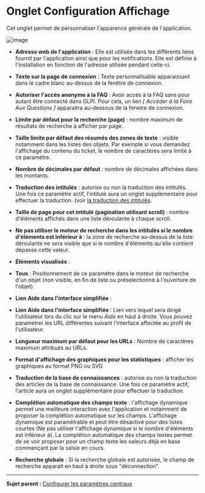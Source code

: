 Onglet Configuration Affichage
==============================

Cet onglet permet de personnaliser l'apparence générale de l'application.

![image](docs/image/ConfigGenerale.png)

- **Adresse web de l'application** : Elle est utilisée dans les différents liens fournit par l'application ainsi que pour les notifications. Elle est définie à l'installation en fonction de l'adresse utilisée pendant celle-ci.

- **Texte sur la page de connexion** : Texte personnalisable apparaissant dans le cadre blanc au-dessus de la fenêtre de connexion.

- **Autoriser l'accès anonyme à la FAQ** : Avoir accès à la FAQ sans pour autant être connecté dans GLPI.
  Pour cela, un lien *[ Accéder à la Foire Aux Questions ]* apparaitra au-dessous de la fenetre de connexion.

- **Limite par défaut pour la recherche (page)** : nombre maximum de résultats de recherche à afficher par page.

- **Taille limite par défaut des résumés des zones de texte** : visible notamment dans les listes des objets.
  Par exemple si vous demandez l'affichage du contenu du ticket, le nombre de caractères sera limité à ce paramètre.

- **Nombre de décimales par défaut** : nombre de décimales affichées dans les montants.

- **Traduction des intitulés** : autorise ou non la traduction des intitulés. Une fois ce paramètre actif, l'intitulé aura un onglet supplémentaire pour effectuer la traduction. (voir [la traduction des intitulés](index.php?fr/08_Module_Configuration/02_Intitulés/02_Onglet_Traduction.md).

- **Taille de page pour cet intitulé (pagination utilisant scroll)** : nombre d'éléments affichés dans une liste déroulante à chaque scroll.

- **Ne pas utiliser le moteur de recherche dans les intitulés si le nombre d'éléments est inférieur à** : la zone de recherche au-dessus de la liste déroulante ne sera visible que si le nombre d'éléments qu'elle contient dépasse cette valeur.

- **Éléments visualisés** : 
- **Tous** : 
  Positionnement de ce paramètre dans le moteur de recherche d'un objet (non visible, en fin de liste ou préselectionné à l'ouverture de l'objet).

- **Lien Aide dans l'interface simplifiée** :
- **Lien Aide dans l'interface simplifiée** : 
  Lien vers lequel sera dirigé l'utilisateur lors du clic sur le menu *Aide* en haut à droite.
  Vous pouvez parametrer les URL différentes suivant l'interface affectée au profil de l'utilisateur.

- **Longueur maximum par défaut pour les URLs** : Nombre de caractères maximum attribués au URLs.

- **Format d'affichage des graphiques pour les statistiques** : afficher les graphiques au format PNG ou SVG

- **Traduction de la base de connaissances** : autorise ou non la traduction des articles de la base de connaissance. Une fois ce paramètre actif, l'article aura un onglet supplémentaire pour effectuer la traduction.

- **Complétion automatique des champs texte** : l'affichage dynamique permet une meilleure interaction avec l'application et notamment de proposer la complétion automatique sur les champs. L'affichage dynamique est paramétrable et peut être désactivé pour des listes courtes (Ne pas utiliser l'affichage dynamique si le nombre d'éléments est inférieur à). La complétion automatique des champs textes permet de se voir proposer pour un champ texte les valeurs déjà en base commençant par la saisie en cours.

- **Recherche globale** : Si la recherche globale est autorisée, le champ de recherche apparaît en haut à droite sous "déconnection".

------
**Sujet parent :** [Configurer les paramètres centraux](index.php?fr/08_Module_Configuration/06_Générale/01_Configures_les_paramètres_centraux.md)